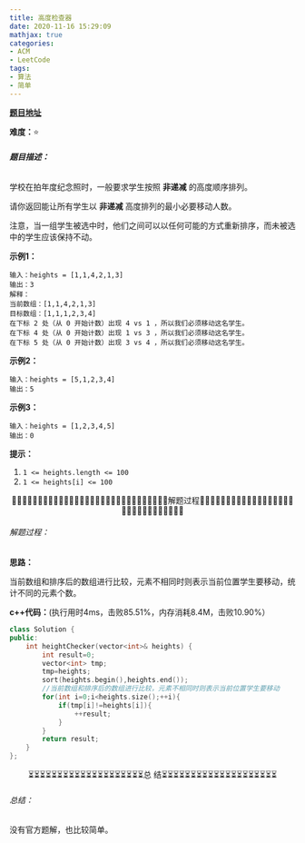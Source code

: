 ```yaml
---
title: 高度检查器
date: 2020-11-16 15:29:09
mathjax: true
categories:
- ACM
- LeetCode
tags:
- 算法
- 简单
---
```


**[题目地址](https://leetcode-cn.com/problems/height-checker/submissions/)**

**难度：**⭐

###### **题目描述：**

学校在拍年度纪念照时，一般要求学生按照 **非递减** 的高度顺序排列。

请你返回能让所有学生以 **非递减** 高度排列的最小必要移动人数。

注意，当一组学生被选中时，他们之间可以以任何可能的方式重新排序，而未被选中的学生应该保持不动。

<!-- more -->

**示例1：**

```
输入：heights = [1,1,4,2,1,3]
输出：3 
解释：
当前数组：[1,1,4,2,1,3]
目标数组：[1,1,1,2,3,4]
在下标 2 处（从 0 开始计数）出现 4 vs 1 ，所以我们必须移动这名学生。
在下标 4 处（从 0 开始计数）出现 1 vs 3 ，所以我们必须移动这名学生。
在下标 5 处（从 0 开始计数）出现 3 vs 4 ，所以我们必须移动这名学生。
```

**示例2：**

```
输入：heights = [5,1,2,3,4]
输出：5
```

**示例3：**

```
输入：heights = [1,2,3,4,5]
输出：0
```

**提示：**

1. `1 <= heights.length <= 100`
2. `1 <= heights[i] <= 100`



<center>🙋‍♂️🙋‍♂️🙋‍♂️🙋‍♂️🙋‍♂️🙋‍♂️🙋‍♂️🙋‍♂️🙋‍♂️🙋‍♂️🙋‍♂️🙋‍♂️🙋‍♂️🙋‍♂️🙋‍♂️解题过程🙋‍♂️🙋‍♂️🙋‍♂️🙋‍♂️🙋‍♂️🙋‍♂️🙋‍♂️🙋‍♂️🙋‍♂️🙋‍♂️🙋‍♂️🙋‍♂️🙋‍♂️🙋‍♂️🙋‍♂️</center>

###### 解题过程：

**思路：**

当前数组和排序后的数组进行比较，元素不相同时则表示当前位置学生要移动，统计不同的元素个数。

**c++代码：**(执行用时4ms，击败85.51%，内存消耗8.4M，击败10.90%）

```c++
class Solution {
public:
    int heightChecker(vector<int>& heights) {
        int result=0;
        vector<int> tmp;
        tmp=heights;
        sort(heights.begin(),heights.end());
        //当前数组和排序后的数组进行比较，元素不相同时则表示当前位置学生要移动
        for(int i=0;i<heights.size();++i){
            if(tmp[i]!=heights[i]){
                ++result;
            }
        }
        return result;
    }
};
```



<center>⏳⏳⏳⏳⏳⏳⏳⏳⏳⏳⏳⏳⏳⏳⏳⏳⏳⏳⏳⏳总 结⏳⏳⏳⏳⏳⏳⏳⏳⏳⏳⏳⏳⏳⏳⏳⏳⏳⏳⏳⏳</center>

###### 总结：

没有官方题解，也比较简单。
